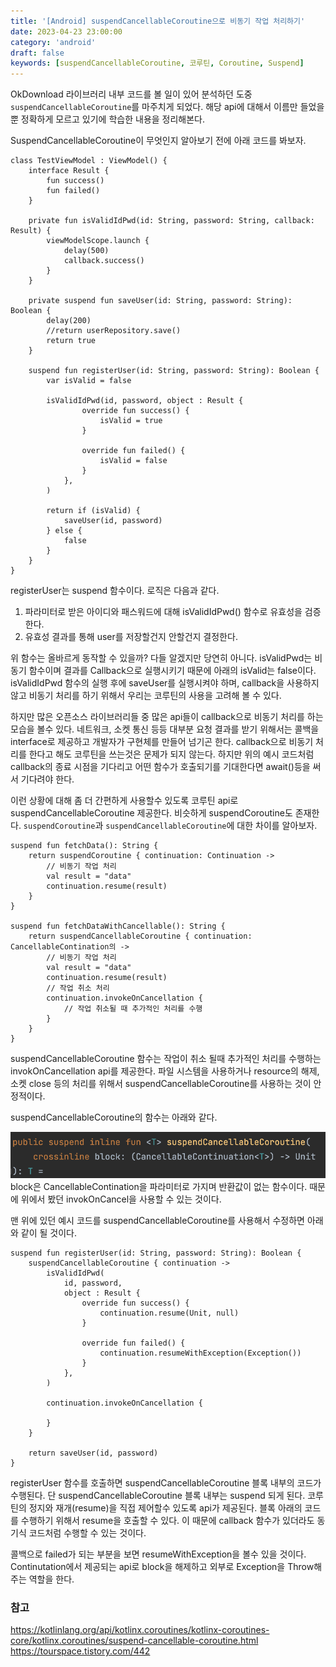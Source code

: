 ```yaml
---
title: '[Android] suspendCancellableCoroutine으로 비동기 작업 처리하기'
date: 2023-04-23 23:00:00
category: 'android'
draft: false
keywords: [suspendCancellableCoroutine, 코루틴, Coroutine, Suspend]
---
```


OkDownload 라이브러리 내부 코드를 볼 일이 있어 분석하던 도중 `suspendCancellableCoroutine`를 마주치게 되었다. 해당 api에 대해서 이름만 들었을뿐 정확하게 모르고 있기에 학습한 내용을 정리해본다.

SuspendCancellableCoroutine이 무엇인지 알아보기 전에 아래 코드를 봐보자.

```
class TestViewModel : ViewModel() {
    interface Result {
        fun success()
        fun failed()
    }

    private fun isValidIdPwd(id: String, password: String, callback: Result) {
        viewModelScope.launch {
            delay(500)
            callback.success()
        }
    }

    private suspend fun saveUser(id: String, password: String): Boolean {
        delay(200)
        //return userRepository.save()
        return true
    }

    suspend fun registerUser(id: String, password: String): Boolean {
        var isValid = false

        isValidIdPwd(id, password, object : Result {
                override fun success() {
                    isValid = true
                }

                override fun failed() {
                    isValid = false
                }
            },
        )

        return if (isValid) {
            saveUser(id, password)
        } else {
            false
        }
    }
}
```

registerUser는 suspend 함수이다. 로직은 다음과 같다.
1. 파라미터로 받은 아이디와 패스워드에 대해 isValidIdPwd() 함수로 유효성을 검증한다.
2. 유효성 결과를 통해 user를 저장할건지 안할건지 결정한다.

위 함수는 올바르게 동작할 수 있을까? 다들 알겠지만 당연히 아니다. isValidPwd는 비동기 함수이며 결과를 Callback으로 실행시키기 때문에 아래의 isValid는 false이다. isValidIdPwd 함수의 실행 후에 saveUser를 실행시켜야 하며, callback을 사용하지 않고 비동기 처리를 하기 위해서 우리는 코루틴의 사용을 고려해 볼 수 있다.

하지만 많은 오픈소스 라이브러리들 중 많은 api들이 callback으로 비동기 처리를 하는 모습을 볼수 있다. 네트워크, 소켓 통신 등등 대부분 요청 결과를 받기 위해서는 콜백을 interface로 제공하고 개발자가 구현체를 만들어 넘기곤 한다. callback으로 비동기 처리를 한다고 해도 코루틴을 쓰는것은 문제가 되지 않는다. 하지만 위의 예시 코드처럼 callback의 종료 시점을 기다리고 어떤 함수가 호출되기를 기대한다면 await()등을 써서 기다려야 한다.

이런 상황에 대해 좀 더 간편하게 사용할수 있도록 코루틴 api로 suspendCancellableCoroutine 제공한다. 비슷하게 suspendCoroutine도 존재한다. `suspendCoroutine`과 `suspendCancellableCoroutine`에 대한 차이를 알아보자.

```
suspend fun fetchData(): String {
    return suspendCoroutine { continuation: Continuation ->
        // 비동기 작업 처리
        val result = "data"
        continuation.resume(result)
    }
}

suspend fun fetchDataWithCancellable(): String {
    return suspendCancellableCoroutine { continuation: CancellableContination의 ->
        // 비동기 작업 처리
        val result = "data"
        continuation.resume(result)
        // 작업 취소 처리
        continuation.invokeOnCancellation {
            // 작업 취소될 때 추가적인 처리를 수행
        }
    }
}
```

suspendCancellableCoroutine 함수는 작업이 취소 될때 추가적인 처리를 수행하는 invokOnCancellation api를 제공한다. 파일 시스템을 사용하거나 resource의 해제, 소켓 close 등의 처리를 위해서 suspendCancellableCoroutine를 사용하는 것이 안정적이다.

suspendCancellableCoroutine의 함수는 아래와 같다.

<img src="../../assets/suspendcancellablecoroutine_1.png">

<br>
block은 CancellableContination을 파라미터로 가지며 반환값이 없는 함수이다. 때문에 위에서 봤던 invokOnCancel을 사용할 수 있는 것이다. 

맨 위에 있던 예시 코드를 suspendCancellableCoroutine를 사용해서 수정하면 아래와 같이 될 것이다.

```
suspend fun registerUser(id: String, password: String): Boolean {
    suspendCancellableCoroutine { continuation ->
        isValidIdPwd(
            id, password,
            object : Result {
                override fun success() {
                    continuation.resume(Unit, null)
                }

                override fun failed() {
                    continuation.resumeWithException(Exception())
                }
            },
        )

        continuation.invokeOnCancellation {

        }
    }

    return saveUser(id, password)
}
```

registerUser 함수를 호출하면 suspendCancellableCoroutine 블록 내부의 코드가 수행된다. 단 suspendCancellableCoroutine 블록 내부는 suspend 되게 된다. 코루틴의 정지와 재개(resume)을 직접 제어할수 있도록 api가 제공된다. 블록 아래의 코드를 수행하기 위해서 resume을 호출할 수 있다. 이 때문에 callback 함수가 있더라도 동기식 코드처럼 수행할 수 있는 것이다.

콜백으로 failed가 되는 부분을 보면 resumeWithException을 볼수 있을 것이다. Continutation에서 제공되는 api로 block을 해제하고 외부로 Exception을 Throw해주는 역할을 한다. 

### 참고

https://kotlinlang.org/api/kotlinx.coroutines/kotlinx-coroutines-core/kotlinx.coroutines/suspend-cancellable-coroutine.html
https://tourspace.tistory.com/442
